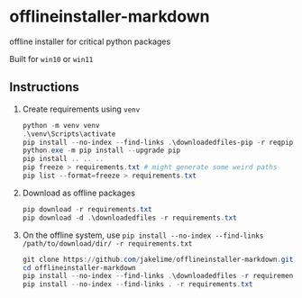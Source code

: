 # offlineinstaller-markdown

offline installer for critical python packages

Built for `win10` or `win11`

## Instructions

1. Create requirements using `venv`

   ```powershell
   python -m venv venv
   .\venv\Scripts\activate
   pip install --no-index --find-links .\downloadedfiles-pip -r reqpip.txt
   python.exe -m pip install --upgrade pip
   pip install .. .. ..
   pip freeze > requirements.txt # might generate some weird paths
   pip list --format=freeze > requirements.txt
   ```

1. Download as offline packages

   ```powershell
   pip download -r requirements.txt
   pip download -d .\downloadedfiles -r requirements.txt
   ```

1. On the offline system, use `pip install --no-index --find-links /path/to/download/dir/ -r requirements.txt`

   ```powershell
   git clone https://github.com/jakelime/offlineinstaller-markdown.git
   cd offlineinstaller-markdown
   pip install --no-index --find-links .\downloadedfiles -r requirements.txt
   pip install --no-index --find-links . -r requirements.txt
   ```
